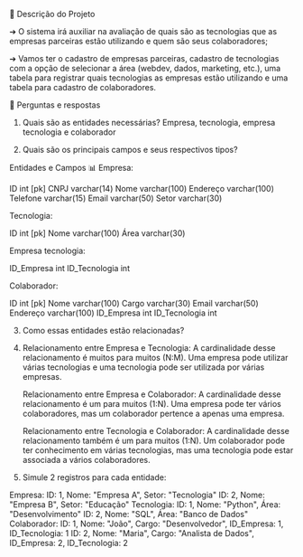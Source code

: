 📌 Descrição do Projeto

➔ O sistema irá auxiliar na avaliação de quais são as tecnologias que as empresas parceiras estão utilizando e quem são seus colaboradores;

➔ Vamos ter o cadastro de empresas parceiras, cadastro de tecnologias com a opção de selecionar a área (webdev, dados, marketing, etc.), uma tabela para registrar quais tecnologias as empresas estão utilizando e uma tabela para cadastro de colaboradores.


📌 Perguntas e respostas

1. Quais são as entidades necessárias?
Empresa, tecnologia, empresa tecnologia e colaborador

2. Quais são os principais campos e seus respectivos tipos?
   
Entidades e Campos 📊
Empresa:

  ID int [pk]
  CNPJ varchar(14)
  Nome varchar(100)
  Endereço varchar(100)
  Telefone varchar(15)
  Email varchar(50)
  Setor varchar(30)

Tecnologia:

  ID int [pk]
  Nome varchar(100)
  Área varchar(30)

Empresa tecnologia:

  ID_Empresa int
  ID_Tecnologia int

Colaborador:

  ID int [pk]
  Nome varchar(100)
  Cargo varchar(30)
  Email varchar(50)
  Endereço varchar(100)
  ID_Empresa int
  ID_Tecnologia int

 
3. Como essas entidades estão relacionadas?
4. 
    Relacionamento entre Empresa e Tecnologia:
        A cardinalidade desse relacionamento é muitos para muitos (N:M).
        Uma empresa pode utilizar várias tecnologias e uma tecnologia pode ser utilizada por várias empresas.

    Relacionamento entre Empresa e Colaborador:
        A cardinalidade desse relacionamento é um para muitos (1:N).
        Uma empresa pode ter vários colaboradores, mas um colaborador pertence a apenas uma empresa.

    Relacionamento entre Tecnologia e Colaborador:
        A cardinalidade desse relacionamento também é um para muitos (1:N).
        Um colaborador pode ter conhecimento em várias tecnologias, mas uma tecnologia pode estar associada a vários colaboradores.

5. Simule 2 registros para cada entidade:

Empresa:
        ID: 1, Nome: "Empresa A", Setor: "Tecnologia"
        ID: 2, Nome: "Empresa B", Setor: "Educação"
Tecnologia:
        ID: 1, Nome: "Python", Área: "Desenvolvimento"
        ID: 2, Nome: "SQL", Área: "Banco de Dados"
Colaborador:
        ID: 1, Nome: "João", Cargo: "Desenvolvedor", ID_Empresa: 1, ID_Tecnologia: 1
        ID: 2, Nome: "Maria", Cargo: "Analista de Dados", ID_Empresa: 2, ID_Tecnologia: 2
